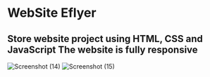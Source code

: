 # WebSite Eflyer
## Store website project using HTML, CSS and JavaScript The website is fully responsive

![Screenshot (14)](https://github.com/amirhosain-sabzevari/project-Eflyer-Site/assets/142287752/db8912e4-83aa-401d-b34f-222275f33acd)
![Screenshot (15)](https://github.com/amirhosain-sabzevari/project-Eflyer-Site/assets/142287752/17b6935b-b2f8-40d1-b24f-f2218d043297)

